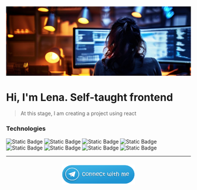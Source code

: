 ![image](src/header.png)
# Hi, I'm Lena. Self-taught frontend   


>At this stage, I am creating a project using react
### Technologies
<!-- ![JavaScript](https://img.shields.io/badge/-JavaScript-090909?style=for-the-badge&logo=javascript) 
![react](https://img.shields.io/badge/-react-000080?style=for-the-badge&logo=react) ![HTML5](https://img.shields.io/badge/-HTML-090909?style=for-the-badge&logo=HTML5) ![css3](https://img.shields.io/badge/-css3-090909?style=for-the-badge&logo=css3) ![sass](https://img.shields.io/badge/-sass-090909?style=for-the-badge&logo=sass) ![mysql](https://img.shields.io/badge/-mysql-090909?style=for-the-badge&logo=mysql) ![notion](https://img.shields.io/badge/-notion-090909?style=for-the-badge&logo=notion) ![figma](https://img.shields.io/badge/-figma-090909?style=for-the-badge&logo=figma) ![photoshop](https://img.shields.io/badge/-photoshop-090909?style=for-the-badge&logo=adobe) -->


![Static Badge](https://img.shields.io/badge/React-99effe?style=for-the-badge&logo=react&logoColor=99effe&labelColor=black) ![Static Badge](https://img.shields.io/badge/javascript-fdd105?style=for-the-badge&logo=javascript&logoColor=fdd105&labelColor=black) ![Static Badge](https://img.shields.io/badge/HTML5-e34f26?style=for-the-badge&logo=HTML5&logoColor=e34f26&labelColor=black) ![Static Badge](https://img.shields.io/badge/css3-0576f6?style=for-the-badge&logo=css3&logoColor=0576f6&labelColor=black) ![Static Badge](https://img.shields.io/badge/sass-ac8ef8?style=for-the-badge&logo=sass&logoColor=ac8ef8&labelColor=black) ![Static Badge](https://img.shields.io/badge/mySQL-086690?style=for-the-badge&logo=mySQL&logoColor=white&labelColor=black) ![Static Badge](https://img.shields.io/badge/notion-d3d3d4?style=for-the-badge&logo=notion&logoColor=white&labelColor=black) ![Static Badge](https://img.shields.io/badge/Photoshop-4b97ed?style=for-the-badge&logo=adobe&logoColor=4b97ed&labelColor=black)


___
<!-- [![CyberForum.ru](src/telegram+копия.svg)](https://t.me/Halen55)
 -->

<!-- ### Projects
| project | discription| link
|-:|:-|:-|
|smile -->



<p align="center">
  <a href="https://t.me/Halen55"><img style="margin:0.5rem" width="200" height="55" src="src/telegram.png"></a>
</p>




<!-- [Connect with me in telegram](https://t.me/Halen55) -->
 
